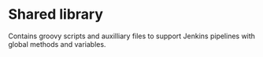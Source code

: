 # Shared library

Contains groovy scripts and auxilliary files to support Jenkins pipelines with global methods and variables.
